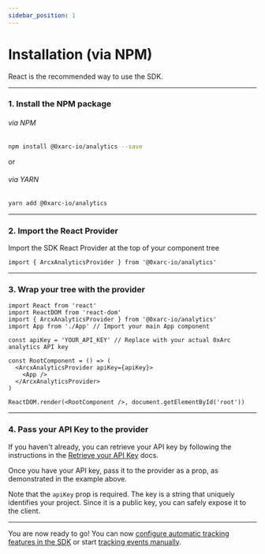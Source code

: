 ```yaml
---
sidebar_position: 1
---
```


# Installation (via NPM)

React is the recommended way to use the SDK.

---

### 1. Install the NPM package

###### via NPM

```bash
npm install @0xarc-io/analytics --save
```

or

###### via YARN

```bash
yarn add @0xarc-io/analytics
```

---

### 2. Import the React Provider

Import the SDK React Provider at the top of your component tree

```tsx
import { ArcxAnalyticsProvider } from '@0xarc-io/analytics'
```

---

### 3. Wrap your tree with the provider

```tsx
import React from 'react'
import ReactDOM from 'react-dom'
import { ArcxAnalyticsProvider } from '@0xarc-io/analytics'
import App from './App' // Import your main App component

const apiKey = 'YOUR_API_KEY' // Replace with your actual 0xArc analytics API key

const RootComponent = () => (
  <ArcxAnalyticsProvider apiKey={apiKey}>
    <App />
  </ArcxAnalyticsProvider>
)

ReactDOM.render(<RootComponent />, document.getElementById('root'))
```

---

### 4. Pass your API Key to the provider

If you haven't already, you can retrieve your API key by following the instructions in the [Retrieve your API Key](/retrieve-api-key) docs.

Once you have your API key, pass it to the provider as a prop, as demonstrated in the example above.

Note that the `apiKey` prop is required. The key is a string that uniquely identifies your project. Since it is a public key, you can safely expose it to the client.

---

You are now ready to go! You can now [configure automatic tracking features in the SDK](/react/sdk-configuration-react) or start [tracking events manually](/react/usage-react).
